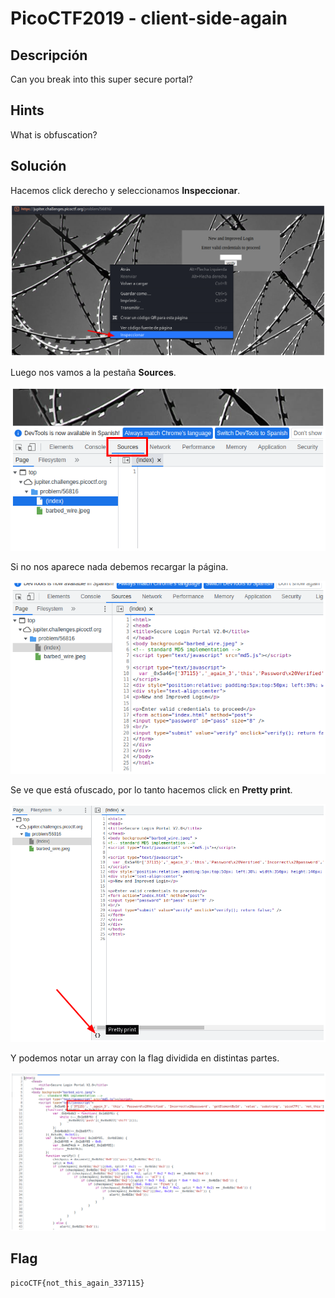 # PicoCTF2019 - client-side-again


## Descripción

Can you break into this super secure portal? 


## Hints

What is obfuscation?


## Solución

Hacemos click derecho y seleccionamos **Inspeccionar**.

![](./imagenes/client-side-again-1.png)

Luego nos vamos a la pestaña **Sources**.

![](./imagenes/client-side-again-2.png)

Si no nos aparece nada debemos recargar la página.

![](./imagenes/client-side-again-3.png)

Se ve que está ofuscado, por lo tanto hacemos click en **Pretty print**.

![](./imagenes/client-side-again-4.png)

Y podemos notar un array con la flag dividida en distintas partes.

![](./imagenes/client-side-again-5.png)


## Flag

`picoCTF{not_this_again_337115}`